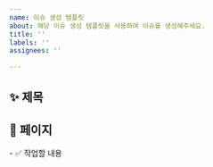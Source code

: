 ```yaml
---
name: 이슈 생성 템플릿
about: 해당 이슈 생성 템플릿을 사용하여 이슈를 생성해주세요.
title: ''
labels: ''
assignees: ''

---
```


<h2>✨ 제목</h2>
<h2>📄 페이지</h2>
- ✅ 작업할 내용

